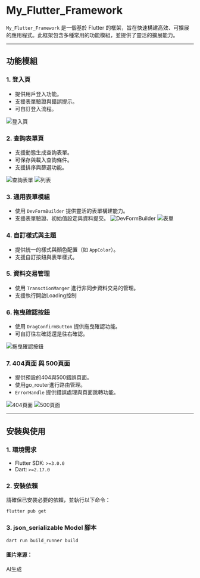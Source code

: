 # My_Flutter_Framework

`My_Flutter_Framework` 是一個基於 Flutter 的框架，旨在快速構建高效、可擴展的應用程式。此框架包含多種常用的功能模組，並提供了靈活的擴展能力。

---

## 功能模組

### 1. 登入頁
- 提供用戶登入功能。
- 支援表單驗證與錯誤提示。
- 可自訂登入流程。

![登入頁](docs/login_page.png)

### 2. 查詢表單頁
- 支援動態生成查詢表單。
- 可保存與載入查詢條件。
- 支援排序與篩選功能。

![查詢表單](docs/todo_query.png)
![列表](docs/todo_list.png)



### 3. 通用表單模組
- 使用 `DevFormBuilder` 提供靈活的表單構建能力。
- 支援表單驗證、初始值設定與資料提交。
![DevFormBuilder](docs/dev_form_builder.png)
![表單](docs/todo_form.png)

### 4. 自訂樣式與主題
- 提供統一的樣式與顏色配置（如 `AppColor`）。
- 支援自訂按鈕與表單樣式。

### 5. 資料交易管理
- 使用 `TransctionManger` 進行非同步資料交易的管理。
- 支援執行開啟Loading控制


### 6. 拖曳確認按鈕
- 使用 `DragConfirmButton` 提供拖曳確認功能。
- 可自訂往左確認還是往右確認。

![拖曳確認按鈕](docs/drag_confirm_button.gif)

### 7. 404頁面 與 500頁面
- 提供預設的404與500錯誤頁面。
- 使用go_router進行路由管理。
- `ErrorHandle` 提供錯誤處理與頁面跳轉功能。

![404頁面](docs/404.png)
![500頁面](docs/500.png)

---

## 安裝與使用

### 1. 環境需求
- Flutter SDK: `>=3.0.0`
- Dart: `>=2.17.0`

### 2. 安裝依賴
請確保已安裝必要的依賴，並執行以下命令：
```bash
flutter pub get
```

### 3. json_serializable Model 腳本
```bash
dart run build_runner build
```

#### 圖片來源：
AI生成